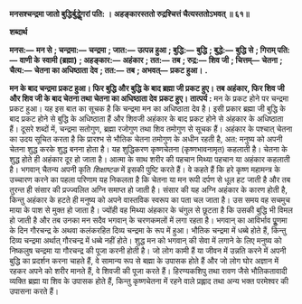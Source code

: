 **मनसश्चन्द्रमा जातो बुद्धिर्बुद्धेॢगरां पति: ।** **अहङ्कारस्ततो रुद्रश्चित्तं चैत्यस्ततोऽभवत् ॥ ६१॥** 

**शब्दार्थ** 

**मनस:—** **मन से** **; चन्द्रमा:—** **चन्द्रमा** **; जात:—** **उत्पन्न हुआ** **; बुद्धि:—** **बुद्धि** **; बुद्धे:—** **बुद्धि से** **; गिराम् पति:—** **वाणी के** **स्वामी (ब्रह्मा)** **; अहङ्कार:—** **अहंकार** **; तत:—** **तब** **; रुद्र:—** **शिव जी** **; चित्तम्—** **चेतना** **; चैत्य:—** **चेतना का अधिष्ठाता** **देव** **; तत:—** **तब** **; अभवत्—** **प्रकट हुआ।** **.** 

**मन के बाद चन्द्रमा प्रकट हुआ। फिर बुद्धि और बुद्धि के बाद ब्रह्मा जी प्रकट हुए।** **तब अहंकार, फिर शिव जी और शिव जी के बाद चेतना तथा चेतना का अधिष्ठाता देव** **प्रकट हुए।** **तात्पर्य :** मन के प्रकट होने पर चन्द्रमा प्रकट हुआ। यह इस बात का सूचक है कि चन्द्रमा मन का अधिष्ठाता देव है। इसी प्रकार ब्रह्मा जी बुद्धि के बाद प्रकट होने से बुद्धि के अधिष्ठाता हैं और शिवजी अहंकार के बाद प्रकट होने से अंहकार के अधिष्ठाता हैं। दूसरे शब्दों में, चन्द्रमा सतोगुण, ब्रह्मा रजोगुण तथा शिव तमोगुण से सूचक हैं। अहंकार के पश्चात् चेतना का उदय सूचित करता है कि प्रारश्भ से भौतिक चेतना तमोगुण के अधीन रहती है, अत: मनुष्य को अपनी चेतना शुद्ध करके शुद्ध बनना होता है। यह शुद्धिकरण कृष्णचेतना (कृष्णभावनामृत) कहलाती है। चेतना के शुद्ध होते ही अहंकार दूर हो जाता है। आत्मा के साथ शरीर की पहचान मिथ्या पहचान या अहंकार कहलाती है। भगवान् चैतन्य अपनी कृति *शिक्षाष्टक* में इसकी पुष्टि करते हैं। वे कहते हैं कि हरे कृष्ण महामन्त्र के उच्चारण करने का पहला परिणाम यह निकलता है कि चेतना या मन रूपी दर्पण से धूल हट जाती है और तब तुरन्त ही संसार की प्रज्ज्वलित अग्नि समाप्त हो जाती है। संसार की यह अग्नि अहंकार के कारण होती है, किन्तु अहंकार के हटते ही मनुष्य को अपने वास्तविक स्वरूप का पता चल जाता है। उस समय वह सचमुच माया के पाश से मुक्त हो जाता है। ज्योंही वह मिथ्या अंहकार के चंगुल से छूटता है कि उसकी बुद्धि भी विमल हो जाती है और तब उनका मन सदैव भगवान् के चरणकमलों में लगा रहता है। भगवान् का आविर्भाव पूॢणमा के दिन गौरचन्द्र के अथवा कलंकरहित दिव्य चन्द्रमा के रूप में हुआ। भौतिक चन्द्रमा में धब्बे होते हैं, किन्तु दिव्य चन्द्रमा अर्थात् गौरचन्द्र में धब्बे नहीं होते। शुद्ध मन को भगवान् की सेवा में लगाने के लिए मनुष्य को निष्कलुष चन्द्रमा या गौरचन्द्र की पूजा करनी होती है। जो लोग कामी हैं या जीवन में उन्नति करने में अपनी बुद्धि का प्रदर्शन करना चाहते हैं, वे सामान्य रूप से बह्मा के उपासक होते हैं और जो लोग घोर अज्ञान में रहकर अपने को शरीर मानते हैं, वे शिवजी की पूजा करते हैं। हिरण्यकशिपु तथा रावण जैसे भौतिकतावादी व्यक्ति ब्रह्मा या शिव के उपासक होते हैं, किन्तु कृष्णचेतना में रहने वाले प्रह्लाद तथा अन्य भक्त परमेश्वर की उपासना करते हैं।  